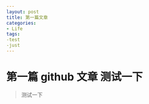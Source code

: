 ```yaml
---
layout: post
title: 第一篇文章
categories:
- Life
tags:
-test
-just
---
```

# 第一篇 github 文章 测试一下 
>测试一下

